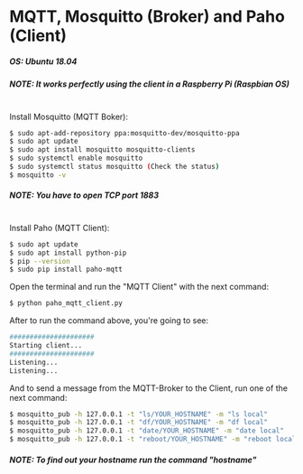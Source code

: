 # MQTT, Mosquitto (Broker) and Paho (Client)

##### OS: Ubuntu 18.04
##### NOTE: It works perfectly using the client in a Raspberry Pi (Raspbian OS)
\
Install Mosquitto (MQTT Boker):
```sh
$ sudo apt-add-repository ppa:mosquitto-dev/mosquitto-ppa
$ sudo apt update
$ sudo apt install mosquitto mosquitto-clients
$ sudo systemctl enable mosquitto
$ sudo systemctl status mosquitto (Check the status)
$ mosquitto -v
```
##### NOTE: You have to open TCP port 1883 
\
Install Paho (MQTT Client):
```sh
$ sudo apt update
$ sudo apt install python-pip
$ pip --version
$ sudo pip install paho-mqtt
```
Open the terminal and run the "MQTT Client" with the next command:
```sh
$ python paho_mqtt_client.py
```
After to run the command above, you're going to see:
```sh
#####################
Starting client...
#####################
Listening...
Listening...
```
And to send a message from the MQTT-Broker to the Client, run one of the next command:
```sh
$ mosquitto_pub -h 127.0.0.1 -t "ls/YOUR_HOSTNAME" -m "ls local"
$ mosquitto_pub -h 127.0.0.1 -t "df/YOUR_HOSTNAME" -m "df local"
$ mosquitto_pub -h 127.0.0.1 -t "date/YOUR_HOSTNAME" -m "date local"
$ mosquitto_pub -h 127.0.0.1 -t "reboot/YOUR_HOSTNAME" -m "reboot local" (If you run this command the computer / device is going to be rebooted)
```
##### NOTE: To find out your hostname run the command "hostname"
